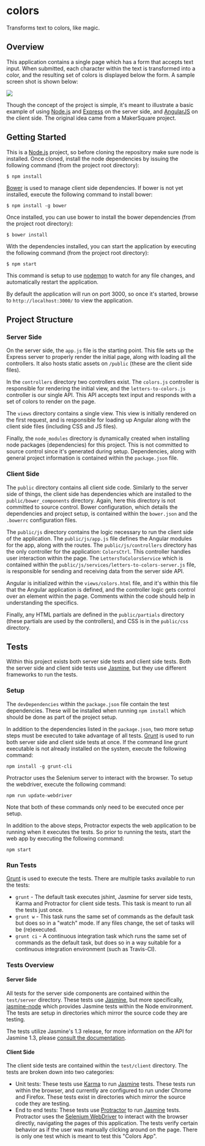# colors #

Transforms text to colors, like magic.

## Overview ##

This application contains a single page which has a form that accepts text input.
When submitted, each character within the text is transformed into a color, and
the resulting set of colors is displayed below the form. A sample screen shot
is shown below:

<img src="https://cloud.githubusercontent.com/assets/1596740/3622216/7994a23e-0e2c-11e4-8d30-b06dc86dfa99.png">

Though the concept of the project is simple, it's meant to illustrate a basic
example of using [Node.js](http://nodejs.org/) and [Express](http://expressjs.com/)
on the server side, and [AngularJS](https://angularjs.org/) on the client side.
The original idea came from a MakerSquare project.

## Getting Started ##

This is a [Node.js](http://nodejs.org/) project, so before cloning the repository
make sure node is installed. Once cloned, install the node dependencies by
issuing the following command (from the project root directory):

`$ npm install`

[Bower](http://bower.io/) is used to manage client side dependencies. If bower
is not yet installed, execute the following command to install bower:

`$ npm install -g bower`

Once installed, you can use bower to install the bower dependencies (from the
project root directory):

`$ bower install`

With the dependencies installed, you can start the application by executing
the following command (from the project root directory):

`$ npm start`

This command is setup to use [nodemon](http://nodemon.io/) to watch for any
file changes, and automatically restart the application.

By default the application will run on port 3000, so once it's started, browse
to `http://localhost:3000/` to view the application.

## Project Structure ##

### Server Side ###

On the server side, the `app.js` file is the starting point. This file sets up
the Express server to properly render the initial page, along with loading
all the controllers. It also hosts static assets on `/public` (these are the
client side files).

In the `controllers` directory two controllers exist. The `colors.js` controller
is responsible for rendering the initial view, and the `letters-to-colors.js`
controller is our single API. This API accepts text input and responds with a set
of colors to render on the page.

The `views` directory contains a single view. This view is initially
rendered on the first request, and is responsible for loading up Angular along
with the client side files (including CSS and JS files).

Finally, the `node_modules` directory is dynamically created when installing
node packages (dependencies) for this project. This is not committed to source
control since it's generated during setup. Dependencies, along with general
project information is contained within the `package.json` file.

### Client Side ###

The `public` directory contains all client side code. Similarly to the server
side of things, the client side has dependencies which are installed to
the `public/bower_components` directory. Again, here this directory is not
committed to source control. Bower configuration, which details the dependencies
and project setup, is contained within the `bower.json` and the `.bowerrc`
configuration files.

The `public/js` directory contains the logic necessary to run the client
side of the application. The `public/js/app.js` file defines the Angular modules
for the app, along with the routes. The `public/js/controllers` directory
has the only controller for the application: `ColorsCtrl`. This controller
handles user interaction within the page. The `LettersToColorsService` which
is contained within the `public/js/services/letters-to-colors-server.js` file,
is responsible for sending and receiving data from the server side API.

Angular is initialized within the `views/colors.html` file, and it's within
this file that the Angular application is defined, and the controller logic
gets control over an element within the page. Comments within the code should
help in understanding the specifics.

Finally, any HTML partials are defined in the `public/partials` directory
(these partials are used by the controllers), and CSS is in the `public/css`
directory.

## Tests ##

Within this project exists both server side tests and client side tests. Both
the server side and client side tests use [Jasmine](http://jasmine.github.io/),
but they use different frameworks to run the tests.

### Setup ###

The `devDependencies` within the `package.json` file contain the test
dependencies. These will be installed when running `npm install` which should
be done as part of the project setup.

In addition to the dependencies listed in the `package.json`, two more
setup steps must be executed to take advantage of all tests.
[Grunt](http://gruntjs.com/) is used to run both server side and client side
tests at once. If the command line grunt executable is not already installed
on the system, execute the following command:

`npm install -g grunt-cli`

Protractor uses the Selenium server to interact with the browser. To setup
the webdriver, execute the following command:

`npm run update-webdriver`

Note that both of these commands only need to be executed once per setup.

In addition to the above steps, Protractor expects the web application to
be running when it executes the tests. So prior to running the tests, start
the web app by executing the following command:

`npm start`

### Run Tests ###

[Grunt](http://gruntjs.com/) is used to execute the tests. There are multiple
tasks available to run the tests:

*   `grunt` - The default task executes jshint, Jasmine for server side tests,
Karma and Protractor for client side tests. This task is meant to run all the
tests just once.
*   `grunt w` - This task runs the same set of commands as the default task
but does so in a "watch" mode. If any files change, the set of tasks will
be (re)executed.
*   `grunt ci` - A continuous integration task which runs the same set of
commands as the default task, but does so in a way suitable for a continuous
integration environment (such as Travis-CI).

### Tests Overview ###

#### Server Side ####

All tests for the server side components are contained within the `test/server`
directory. These tests use [Jasmine](http://jasmine.github.io/), but more
specifically, [jasmine-node](https://github.com/mhevery/jasmine-node) which
provides Jasmine tests within the Node environment. The tests are setup in
directories which mirror the source code they are testing.

The tests utilize Jasmine's 1.3 release, for more information on the API for
Jasmine 1.3, please 
[consult the documentation](http://jasmine.github.io/1.3/introduction.html).

#### Client Side ####

The client side tests are contained within the `test/client` directory. The
tests are broken down into two categories:

*   Unit tests: These tests use [Karma](https://github.com/karma-runner/karma)
to run [Jasmine](http://jasmine.github.io/) tests. These tests run within
the browser, and currently are configured to run under Chrome and Firefox.
These tests exist in directories which mirror the source code they are testing.
*   End to end tests: These tests use
[Protractor](https://github.com/angular/protractor) to run
[Jasmine](http://jasmine.github.io/) tests. Protractor uses the
[Selenium WebDriver](http://docs.seleniumhq.org/projects/webdriver/) to interact
with the browser directly, navigating the pages of this application. The tests
verify certain behavior as if the user was manually clicking around on the page.
There is only one test which is meant to test this "Colors App".
